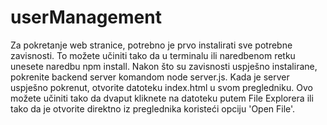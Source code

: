 # userManagement
Za pokretanje web stranice, potrebno je prvo instalirati sve potrebne zavisnosti. To možete učiniti tako da u terminalu ili naredbenom retku unesete naredbu npm install. Nakon što su zavisnosti uspješno instalirane, pokrenite backend server komandom node server.js. Kada je server uspješno pokrenut, otvorite datoteku index.html u svom pregledniku. Ovo možete učiniti tako da dvaput kliknete na datoteku putem File Explorera ili tako da je otvorite direktno iz preglednika koristeći opciju 'Open File'.

